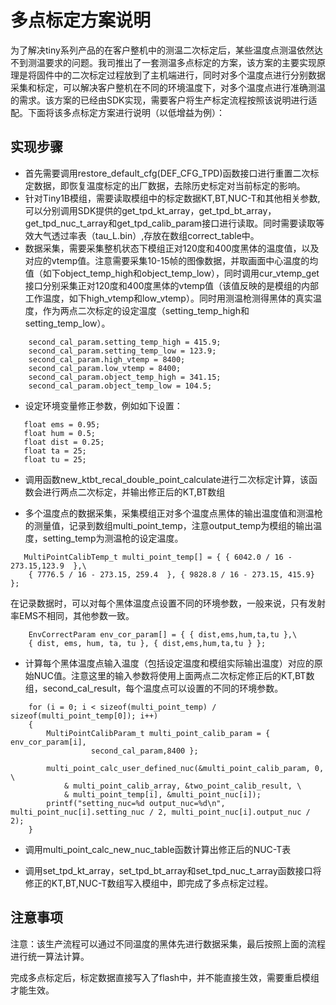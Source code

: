 # 多点标定方案说明

​		为了解决tiny系列产品的在客户整机中的测温二次标定后，某些温度点测温依然达不到测温要求的问题。我司推出了一套测温多点标定的方案，该方案的主要实现原理是将固件中的二次标定过程放到了主机端进行，同时对多个温度点进行分别数据采集和标定，可以解决客户整机在不同的环境温度下，对多个温度点进行准确测温的需求。该方案的已经由SDK实现，需要客户将生产标定流程按照该说明进行适配。下面将该多点标定方案进行说明（以低增益为例）：

## 实现步骤

- 首先需要调用restore_default_cfg(DEF_CFG_TPD)函数接口进行重置二次标定数据，即恢复温度标定的出厂数据，去除历史标定对当前标定的影响。
- 针对Tiny1B模组，需要读取模组中的标定数据KT,BT,NUC-T和其他相关参数,可以分别调用SDK提供的get_tpd_kt_array，get_tpd_bt_array，get_tpd_nuc_t_array和get_tpd_calib_param接口进行读取。同时需要读取等效大气透过率表（tau_L.bin）,存放在数组correct_table中。
- 数据采集，需要采集整机状态下模组正对120度和400度黑体的温度值，以及对应的vtemp值。注意需要采集10-15帧的图像数据，并取画面中心温度的均值（如下object_temp_high和object_temp_low），同时调用cur_vtemp_get接口分别采集正对120度和400度黑体的vtemp值（该值反映的是模组的内部工作温度，如下high_vtemp和low_vtemp）。同时用测温枪测得黑体的真实温度，作为两点二次标定的设定温度（setting_temp_high和setting_temp_low）。

```
    second_cal_param.setting_temp_high = 415.9;
    second_cal_param.setting_temp_low = 123.9;
    second_cal_param.high_vtemp = 8400;
    second_cal_param.low_vtemp = 8400;
    second_cal_param.object_temp_high = 341.15;
    second_cal_param.object_temp_low = 104.5;
```

- 设定环境变量修正参数，例如如下设置：

```
   float ems = 0.95;
   float hum = 0.5;
   float dist = 0.25;
   float ta = 25;
   float tu = 25;
```

- 调用函数new_ktbt_recal_double_point_calculate进行二次标定计算，该函数会进行两点二次标定，并输出修正后的KT,BT数组

- 多个温度点的数据采集，采集模组正对多个温度点黑体的输出温度值和测温枪的测量值，记录到数组multi_point_temp，注意output_temp为模组的输出温度，setting_temp为测温枪的设定温度。

```
   MultiPointCalibTemp_t multi_point_temp[] = { { 6042.0 / 16 - 273.15,123.9  },\
    { 7776.5 / 16 - 273.15, 259.4  }, { 9828.8 / 16 - 273.15, 415.9} };
```

​		在记录数据时，可以对每个黑体温度点设置不同的环境参数，一般来说，只有发射率EMS不相同，其他参数一致。

```
    EnvCorrectParam env_cor_param[] = { { dist,ems,hum,ta,tu },\
    { dist, ems, hum, ta, tu }, { dist,ems,hum,ta,tu } };
```

- 计算每个黑体温度点输入温度（包括设定温度和模组实际输出温度）对应的原始NUC值。注意这里的输入参数将使用上面两点二次标定修正后的KT,BT数组，second_cal_result，每个温度点可以设置的不同的环境参数。

```
    for (i = 0; i < sizeof(multi_point_temp) / sizeof(multi_point_temp[0]); i++)
    {
        MultiPointCalibParam_t multi_point_calib_param = { env_cor_param[i],
                  second_cal_param,8400 };

        multi_point_calc_user_defined_nuc(&multi_point_calib_param, 0, \
            & multi_point_calib_array, &two_point_calib_result, \
            & multi_point_temp[i], &multi_point_nuc[i]);
        printf("setting_nuc=%d output_nuc=%d\n", multi_point_nuc[i].setting_nuc / 2, multi_point_nuc[i].output_nuc / 2);
    }
```

- 调用multi_point_calc_new_nuc_table函数计算出修正后的NUC-T表

- 调用set_tpd_kt_array，set_tpd_bt_array和set_tpd_nuc_t_array函数接口将修正的KT,BT,NUC-T数组写入模组中，即完成了多点标定过程。

  





## 注意事项

注意：该生产流程可以通过不同温度的黑体先进行数据采集，最后按照上面的流程进行统一算法计算。

完成多点标定后，标定数据直接写入了flash中，并不能直接生效，需要重启模组才能生效。